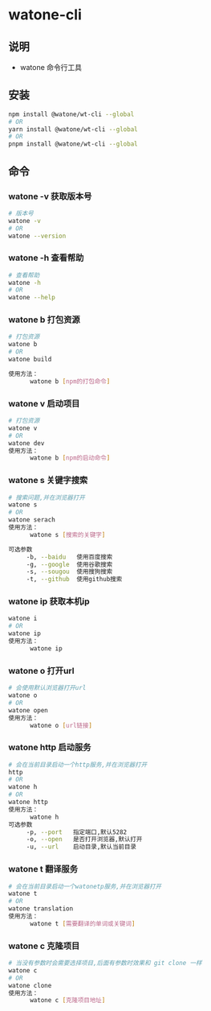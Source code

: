 # watone-cli

## 说明

- watone 命令行工具

## 安装

```bash
npm install @watone/wt-cli --global
# OR
yarn install @watone/wt-cli --global
# OR
pnpm install @watone/wt-cli --global
```

## 命令

### watone -v 获取版本号

``` bash
# 版本号
watone -v
# OR
watone --version
```

### watone -h 查看帮助

``` bash
# 查看帮助
watone -h
# OR
watone --help
```



### watone b 打包资源

``` bash
# 打包资源
watone b
# OR
watone build

使用方法：
      watone b [npm的打包命令]
```
### watone v 启动项目
``` bash
# 打包资源
watone v
# OR
watone dev
使用方法：
      watone b [npm的启动命令]
```

### watone s 关键字搜索

``` bash
# 搜索问题,并在浏览器打开
watone s
# OR
watone serach
使用方法：
      watone s [搜索的关键字]

可选参数
     -b, --baidu   使用百度搜索
     -g, --google  使用谷歌搜索
     -s, --sougou  使用搜狗搜索
     -t, --github  使用github搜索
```

### watone ip 获取本机ip

``` bash
watone i
# OR
watone ip
使用方法：
      watone ip
```

### watone o 打开url
``` bash
# 会使用默认浏览器打开url
watone o
# OR
watone open
使用方法：
      watone o [url链接]
```
### watone http 启动服务
``` bash
# 会在当前目录启动一个http服务,并在浏览器打开
http
# OR
watone h
# OR
watone http
使用方法：
      watone h
可选参数
     -p, --port   指定端口,默认5282
     -o, --open   是否打开浏览器,默认打开
     -u, --url    启动目录,默认当前目录
```


### watone t 翻译服务
``` bash
# 会在当前目录启动一个watonetp服务,并在浏览器打开
watone t
# OR
watone translation
使用方法：
      watone t [需要翻译的单词或关键词]
```

### watone c 克隆项目
``` bash
# 当没有参数时会需要选择项目,后面有参数时效果和 git clone 一样
watone c
# OR
watone clone
使用方法：
      watone c [克隆项目地址]
```
